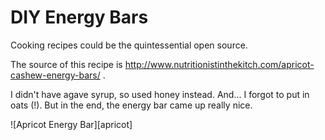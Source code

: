 # DIY Energy Bars

Cooking recipes could be the quintessential open source.

The source of this recipe is
http://www.nutritionistinthekitch.com/apricot-cashew-energy-bars/ .

I didn't have agave syrup, so used honey instead.
And... I forgot to put in oats (!). But in the end, the energy bar
came up really nice.

![Apricot Energy Bar][apricot]

[apricot_1]:images/20160412_N_DIY_Energy_Bars_004.jpg
